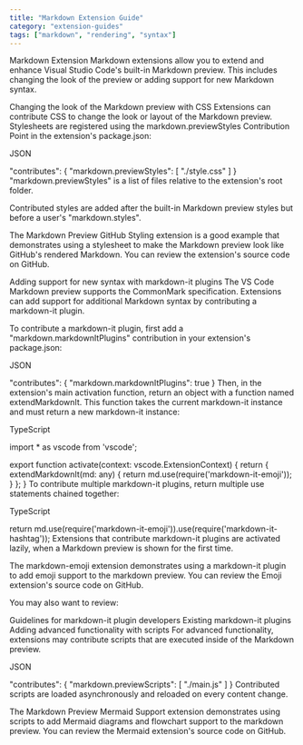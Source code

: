 ```yaml
---
title: "Markdown Extension Guide"
category: "extension-guides"
tags: ["markdown", "rendering", "syntax"]
---
```


Markdown Extension
Markdown extensions allow you to extend and enhance Visual Studio Code's built-in Markdown preview. This includes changing the look of the preview or adding support for new Markdown syntax.

Changing the look of the Markdown preview with CSS
Extensions can contribute CSS to change the look or layout of the Markdown preview. Stylesheets are registered using the markdown.previewStyles Contribution Point in the extension's package.json:

JSON

"contributes": {
    "markdown.previewStyles": [
        "./style.css"
    ]
}
"markdown.previewStyles" is a list of files relative to the extension's root folder.

Contributed styles are added after the built-in Markdown preview styles but before a user's "markdown.styles".

The Markdown Preview GitHub Styling extension is a good example that demonstrates using a stylesheet to make the Markdown preview look like GitHub's rendered Markdown. You can review the extension's source code on GitHub.

Adding support for new syntax with markdown-it plugins
The VS Code Markdown preview supports the CommonMark specification. Extensions can add support for additional Markdown syntax by contributing a markdown-it plugin.

To contribute a markdown-it plugin, first add a "markdown.markdownItPlugins" contribution in your extension's package.json:

JSON

"contributes": {
    "markdown.markdownItPlugins": true
}
Then, in the extension's main activation function, return an object with a function named extendMarkdownIt. This function takes the current markdown-it instance and must return a new markdown-it instance:

TypeScript

import * as vscode from 'vscode';

export function activate(context: vscode.ExtensionContext) {
  return {
    extendMarkdownIt(md: any) {
      return md.use(require('markdown-it-emoji'));
    }
  };
}
To contribute multiple markdown-it plugins, return multiple use statements chained together:

TypeScript

return md.use(require('markdown-it-emoji')).use(require('markdown-it-hashtag'));
Extensions that contribute markdown-it plugins are activated lazily, when a Markdown preview is shown for the first time.

The markdown-emoji extension demonstrates using a markdown-it plugin to add emoji support to the markdown preview. You can review the Emoji extension's source code on GitHub.

You may also want to review:

Guidelines for markdown-it plugin developers
Existing markdown-it plugins
Adding advanced functionality with scripts
For advanced functionality, extensions may contribute scripts that are executed inside of the Markdown preview.

JSON

"contributes": {
    "markdown.previewScripts": [
        "./main.js"
    ]
}
Contributed scripts are loaded asynchronously and reloaded on every content change.

The Markdown Preview Mermaid Support extension demonstrates using scripts to add Mermaid diagrams and flowchart support to the markdown preview. You can review the Mermaid extension's source code on GitHub.

